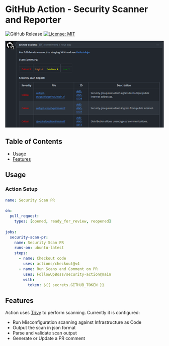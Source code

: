 # GitHub Action - Security Scanner and Reporter

![GitHub Release](https://img.shields.io/github/v/release/followupboss/security-action)
[![License: MIT](https://img.shields.io/badge/License-MIT-yellow.svg)](https://opensource.org/licenses/MIT)

![](docs/images/example.png)

## Table of Contents

- [Usage](#usage)
- [Features](#features)

## Usage

### Action Setup

```yaml
name: Security Scan PR

on: 
  pull_request:
    types: [opened, ready_for_review, reopened]

jobs:
  security-scan-pr:
    name: Security Scan PR
    runs-on: ubuntu-latest
    steps:
      - name: Checkout code
        uses: actions/checkout@v4
      - name: Run Scans and Comment on PR
        uses: FollowUpBoss/security-action@main
        with:
          token: ${{ secrets.GITHUB_TOKEN }}
```

## Features
Action uses [Trivy](https://trivy.dev) to perform scanning. Currently it is configured:
- Run Misconfiguration scanning against Infrastructure as Code
- Output the scan in json format
- Parse and validate scan output
- Generate or Update a PR comment
